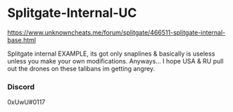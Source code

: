 # Splitgate-Internal-UC

https://www.unknowncheats.me/forum/splitgate/466511-splitgate-internal-base.html

Splitgate internal EXAMPLE, its got only snaplines & basically is useless unless you make your own modifications.
Anyways... I hope USA & RU pull out the drones on these talibans im getting angrey.

### Discord
 0xUwU#0117
